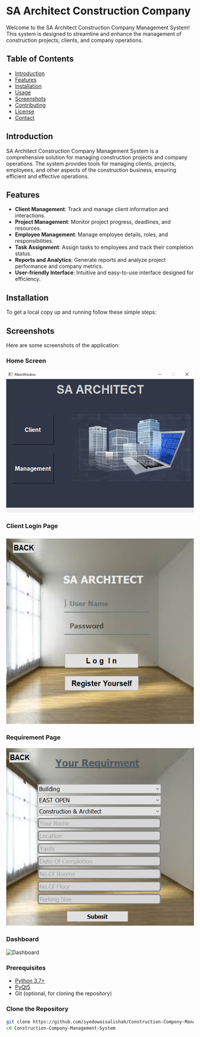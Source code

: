 # SA Architect Construction Company

Welcome to the SA Architect Construction Company Management System! This system is designed to streamline and enhance the management of construction projects, clients, and company operations.

## Table of Contents

- [Introduction](#introduction)
- [Features](#features)
- [Installation](#installation)
- [Usage](#usage)
- [Screenshots](#screenshots)
- [Contributing](#contributing)
- [License](#license)
- [Contact](#contact)

## Introduction

SA Architect Construction Company Management System is a comprehensive solution for managing construction projects and company operations. The system provides tools for managing clients, projects, employees, and other aspects of the construction business, ensuring efficient and effective operations.

## Features

- **Client Management**: Track and manage client information and interactions.
- **Project Management**: Monitor project progress, deadlines, and resources.
- **Employee Management**: Manage employee details, roles, and responsibilities.
- **Task Assignment**: Assign tasks to employees and track their completion status.
- **Reports and Analytics**: Generate reports and analyze project performance and company metrics.
- **User-friendly Interface**: Intuitive and easy-to-use interface designed for efficiency.

## Installation

To get a local copy up and running follow these simple steps:


## Screenshots

Here are some screenshots of the application:

### Home Screen
![Home Scree](screenshots/screenshot1.png)

### Client Login Page
![Client Login Page](screenshots/screenshot2.png)

### Requirement Page
![Requirement Page](screenshots/screenshot3.png)

### Dashboard
![Dashboard](screenshots/screenshot4.png)




### Prerequisites

- [Python 3.7+](https://www.python.org/downloads/)
- [PyQt5](https://pypi.org/project/PyQt5/)
- Git (optional, for cloning the repository)

### Clone the Repository

```sh
git clone https://github.com/syedowaisalishah/Construction-Compony-Management-System.git
cd Construction-Compony-Management-System
